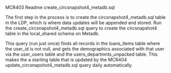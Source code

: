 MCR403 Readme
create_circsnapshot4_metadb.sql

The first step in the process is to create the circsnapshot4_metadb.sql table in the LDP, which is where data updates 
will be appended and stored. Run the create_circsnapshot4_metadb.sql query to create the circsnapshot4 table in the 
local_shared schema on Metadb. 

This query (run just once) finds all records in the loans_items table where the user_id is not null, 
and gets the demographics associated with that user via the user_users table and the users_departmnts_unpacked table. 
This makes the a starting table that is updated by the MCR404 update_circsnapshot4_metadb.sql query daily automatically.



